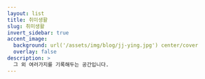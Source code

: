 ```yaml
---
layout: list
title: 취미생활
slug: 취미생활
invert_sidebar: true
accent_image:
  background: url('/assets/img/blog/jj-ying.jpg') center/cover
  overlay: false
description: >
  그 외 여러가지를 기록해두는 공간입니다.
---
```

